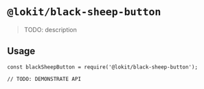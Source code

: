 # `@lokit/black-sheep-button`

> TODO: description

## Usage

```
const blackSheepButton = require('@lokit/black-sheep-button');

// TODO: DEMONSTRATE API
```
